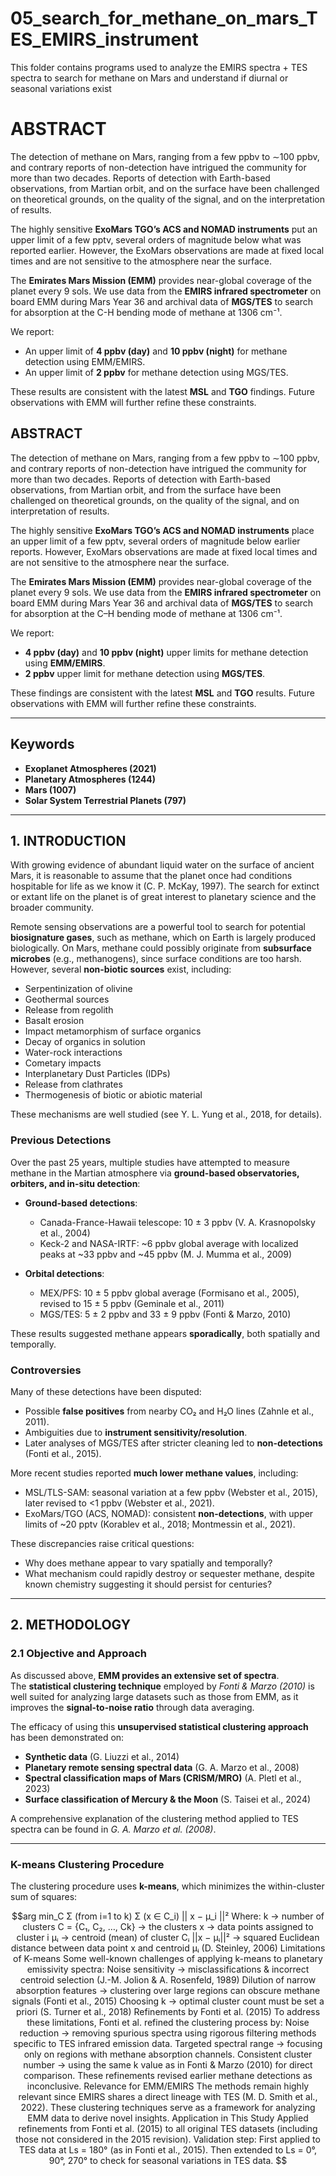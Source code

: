 # 05_search_for_methane_on_mars_TES_EMIRS_instrument
This folder contains programs used to analyze the EMIRS spectra + TES spectra to search for methane on Mars and understand if diurnal or seasonal variations exist

# ABSTRACT

The detection of methane on Mars, ranging from a few ppbv to ∼100 ppbv, and contrary reports of non-detection have intrigued the community for more than two decades. Reports of detection with Earth-based observations, from Martian orbit, and on the surface have been challenged on theoretical grounds, on the quality of the signal, and on the interpretation of results.  

The highly sensitive **ExoMars TGO’s ACS and NOMAD instruments** put an upper limit of a few pptv, several orders of magnitude below what was reported earlier. However, the ExoMars observations are made at fixed local times and are not sensitive to the atmosphere near the surface.  

The **Emirates Mars Mission (EMM)** provides near-global coverage of the planet every 9 sols. We use data from the **EMIRS infrared spectrometer** on board EMM during Mars Year 36 and archival data of **MGS/TES** to search for absorption at the C-H bending mode of methane at 1306 cm⁻¹.  

We report:
- An upper limit of **4 ppbv (day)** and **10 ppbv (night)** for methane detection using EMM/EMIRS.  
- An upper limit of **2 ppbv** for methane detection using MGS/TES.  

These results are consistent with the latest **MSL** and **TGO** findings. Future observations with EMM will further refine these constraints.


## ABSTRACT
The detection of methane on Mars, ranging from a few ppbv to ∼100 ppbv, and contrary reports of non-detection have intrigued the community for more than two decades. Reports of detection with Earth-based observations, from Martian orbit, and from the surface have been challenged on theoretical grounds, on the quality of the signal, and on interpretation of results.  

The highly sensitive **ExoMars TGO’s ACS and NOMAD instruments** place an upper limit of a few pptv, several orders of magnitude below earlier reports. However, ExoMars observations are made at fixed local times and are not sensitive to the atmosphere near the surface.  

The **Emirates Mars Mission (EMM)** provides near-global coverage of the planet every 9 sols. We use data from the **EMIRS infrared spectrometer** on board EMM during Mars Year 36 and archival data of **MGS/TES** to search for absorption at the C–H bending mode of methane at 1306 cm⁻¹.  

We report:  
- **4 ppbv (day)** and **10 ppbv (night)** upper limits for methane detection using **EMM/EMIRS**.  
- **2 ppbv** upper limit for methane detection using **MGS/TES**.  

These findings are consistent with the latest **MSL** and **TGO** results. Future observations with EMM will further refine these constraints.  

---

## Keywords
- **Exoplanet Atmospheres (2021)**  
- **Planetary Atmospheres (1244)**  
- **Mars (1007)**  
- **Solar System Terrestrial Planets (797)**  

---

## 1. INTRODUCTION
With growing evidence of abundant liquid water on the surface of ancient Mars, it is reasonable to assume that the planet once had conditions hospitable for life as we know it (C. P. McKay, 1997). The search for extinct or extant life on the planet is of great interest to planetary science and the broader community.  

Remote sensing observations are a powerful tool to search for potential **biosignature gases**, such as methane, which on Earth is largely produced biologically. On Mars, methane could possibly originate from **subsurface microbes** (e.g., methanogens), since surface conditions are too harsh. However, several **non-biotic sources** exist, including:  

- Serpentinization of olivine  
- Geothermal sources  
- Release from regolith  
- Basalt erosion  
- Impact metamorphism of surface organics  
- Decay of organics in solution  
- Water-rock interactions  
- Cometary impacts  
- Interplanetary Dust Particles (IDPs)  
- Release from clathrates  
- Thermogenesis of biotic or abiotic material  

These mechanisms are well studied (see Y. L. Yung et al., 2018, for details).  

### Previous Detections
Over the past 25 years, multiple studies have attempted to measure methane in the Martian atmosphere via **ground-based observatories, orbiters, and in-situ detection**:  

- **Ground-based detections**:  
  - Canada-France-Hawaii telescope: 10 ± 3 ppbv (V. A. Krasnopolsky et al., 2004)  
  - Keck-2 and NASA-IRTF: ~6 ppbv global average with localized peaks at ~33 ppbv and ~45 ppbv (M. J. Mumma et al., 2009)  

- **Orbital detections**:  
  - MEX/PFS: 10 ± 5 ppbv global average (Formisano et al., 2005), revised to 15 ± 5 ppbv (Geminale et al., 2011)  
  - MGS/TES: 5 ± 2 ppbv and 33 ± 9 ppbv (Fonti & Marzo, 2010)  

These results suggested methane appears **sporadically**, both spatially and temporally.  

### Controversies
Many of these detections have been disputed:  
- Possible **false positives** from nearby CO₂ and H₂O lines (Zahnle et al., 2011).  
- Ambiguities due to **instrument sensitivity/resolution**.  
- Later analyses of MGS/TES after stricter cleaning led to **non-detections** (Fonti et al., 2015).  

More recent studies reported **much lower methane values**, including:  
- MSL/TLS-SAM: seasonal variation at a few ppbv (Webster et al., 2015), later revised to <1 ppbv (Webster et al., 2021).  
- ExoMars/TGO (ACS, NOMAD): consistent **non-detections**, with upper limits of ~20 pptv (Korablev et al., 2018; Montmessin et al., 2021).  

These discrepancies raise critical questions:  
- Why does methane appear to vary spatially and temporally?  
- What mechanism could rapidly destroy or sequester methane, despite known chemistry suggesting it should persist for centuries?  

---

## 2. METHODOLOGY

### 2.1 Objective and Approach
As discussed above, **EMM provides an extensive set of spectra**.  
The **statistical clustering technique** employed by *Fonti & Marzo (2010)* is well suited for analyzing large datasets such as those from EMM, as it improves the **signal-to-noise ratio** through data averaging.  

The efficacy of using this **unsupervised statistical clustering approach** has been demonstrated on:  
- **Synthetic data** (G. Liuzzi et al., 2014)  
- **Planetary remote sensing spectral data** (G. A. Marzo et al., 2008)  
- **Spectral classification maps of Mars (CRISM/MRO)** (A. Pletl et al., 2023)  
- **Surface classification of Mercury & the Moon** (S. Taisei et al., 2024)  

A comprehensive explanation of the clustering method applied to TES spectra can be found in *G. A. Marzo et al. (2008)*.  

---

### K-means Clustering Procedure
The clustering procedure uses **k-means**, which minimizes the within-cluster sum of squares:

```math
arg min_C  Σ (from i=1 to k) Σ (x ∈ C_i) || x − μ_i ||²


Where:

k → number of clusters

C = {C₁, C₂, …, Ck} → the clusters

x → data points assigned to cluster i

μᵢ → centroid (mean) of cluster Cᵢ

||x − μᵢ||² → squared Euclidean distance between data point x and centroid μᵢ (D. Steinley, 2006)

Limitations of K-means

Some well-known challenges of applying k-means to planetary emissivity spectra:

Noise sensitivity → misclassifications & incorrect centroid selection (J.-M. Jolion & A. Rosenfeld, 1989)

Dilution of narrow absorption features → clustering over large regions can obscure methane signals (Fonti et al., 2015)

Choosing k → optimal cluster count must be set a priori (S. Turner et al., 2018)

Refinements by Fonti et al. (2015)

To address these limitations, Fonti et al. refined the clustering process by:

Noise reduction → removing spurious spectra using rigorous filtering methods specific to TES infrared emission data.

Targeted spectral range → focusing only on regions with methane absorption channels.

Consistent cluster number → using the same k value as in Fonti & Marzo (2010) for direct comparison.

These refinements revised earlier methane detections as inconclusive.



Relevance for EMM/EMIRS

The methods remain highly relevant since EMIRS shares a direct lineage with TES (M. D. Smith et al., 2022).

These clustering techniques serve as a framework for analyzing EMM data to derive novel insights.

Application in This Study

Applied refinements from Fonti et al. (2015) to all original TES datasets (including those not considered in the 2015 revision).

Validation step:

First applied to TES data at Ls = 180° (as in Fonti et al., 2015).

Then extended to Ls = 0°, 90°, 270° to check for seasonal variations in TES data.
